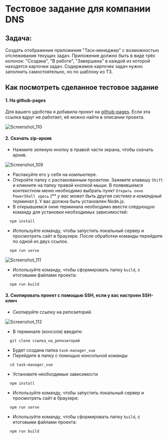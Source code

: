 # Тестовое задание для компании DNS 

## Задача:

Создать отображение приложения "Таск-менеджер" с возможностью отслеживания текущих задач. Приложение должно быть в виде трёх колонок: "Создана", "В работе", "Завершена" в каждой из которой находятся карточки задач. Содержимое карточек задач нужно заполнить самостоятельно, но по шаблону из ТЗ. 

## Как посмотреть сделанное тестовое задание

#### 1. На github-pages

Для вашего удобства я добавила проект на [github-pages](https://anninka.github.io/task-manager_vue/). Если эта ссылка вдруг не работает, её можно найти в описании проекта. 

![Screenshot_110](https://user-images.githubusercontent.com/99465025/225335344-ceb4176f-e85b-41cb-a91d-9968ee25a17e.png)

#### 2. Скачать zip-архив

- Нажмите зеленую кнопку в правой части экрана, чтобы скачать архив.

![Screenshot_109](https://user-images.githubusercontent.com/99465025/225335656-19e92c28-ac46-4308-817c-1f0fce0d7e8f.png)

- Распакуйте его у себя на компьютере.
- Откройте папку с распакованным проектом. Зажмите клавишу `Shift` и кликните на папку правой кнопкой мыши. В появившемся контекстном меню необходимо выбрать пункт `Открыть окно PowerShell здесь` (** *у вас может быть другая система и командный терминал* **)**. У вас должна быть установлен Node.js.
- В открывшемся окне терминала необходимо ввести следующую команду для установки необходимых зависимостей: 
```
  npm install
```

- Используйте команду, чтобы запустить локальный сервер и просмотреть сайт в браузере. После обработки команды перейдите по одной из двух ссылок.
```
  npm run serve
```
![Screenshot_111](https://user-images.githubusercontent.com/99465025/225336039-d97d6eb7-9d77-482d-8c39-9fe429d6e1a6.png)

- Используйте команду, чтобы сформировать папку `build`, с итоговыми файлами проекта:
```
  npm run build
```

#### 3. Скопировать проект с помощью SSH, если у вас настроен SSH-ключ

- Скопируйте ссылку на репозиторий.

![Screenshot_112](https://user-images.githubusercontent.com/99465025/225336763-63cda9f3-eec6-420d-bb1c-3adb6ac71384.png)

- В терминале (консоли) введите: 
```
  git clone ссылка_на_репозиторий
```

- Будет создана папка `task-manager_vue`
- Перейдите в папку с помощью консольной команды 
```
  cd task-manager_vue
```

- Установите необходимые зависимости 
```
  npm install
```

- Используйте команду, чтобы запустить локальный сервер и просмотреть сайт в браузере:
```
  npm run serve
```

- Используйте команду, чтобы сформировать папку `build`, с итоговыми файлами проекта:
```
  npm run build
```

